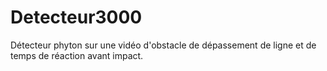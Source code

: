 # Detecteur3000
Détecteur phyton sur une vidéo d'obstacle de dépassement de ligne et de temps de réaction avant impact.
